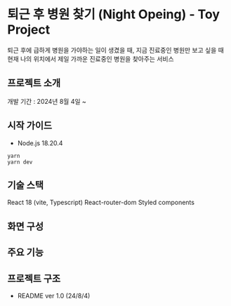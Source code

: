 # 퇴근 후 병원 찾기 (Night Opeing) - Toy Project

퇴근 후에 급하게 병원을 가야하는 일이 생겼을 때, 지금 진료중인 병원만 보고 싶을 때 현재 나의 위치에서 제일 가까운 진료중인 병원을 찾아주는 서비스

## 프로젝트 소개

개발 기간 : 2024년 8월 4일 ~

## 시작 가이드

- Node.js 18.20.4

```
yarn
yarn dev
```

## 기술 스택

React 18 (vite, Typescript)
React-router-dom
Styled components

## 화면 구성

## 주요 기능

## 프로젝트 구조

- README ver 1.0 (24/8/4)
